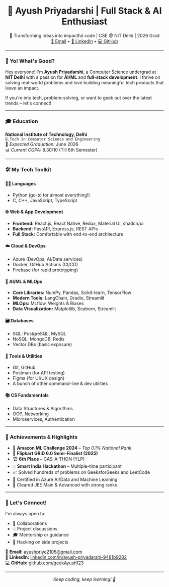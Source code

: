 <h1 align="center">👋 Ayush Priyadarshi | Full Stack & AI Enthusiast</h1>

<p align="center">
  🚀 Transforming ideas into impactful code | CSE @ NIT Delhi | 2026 Grad<br/>
  <a href="mailto:ayushpriye2105@gmail.com">📧 Email</a> •
  <a href="https://www.linkedin.com/in/ayush-priyadarshi-9481b9282">🔗 LinkedIn</a> •
  <a href="https://github.com/geekAyush123">💻 GitHub</a>
</p>

---

### 🚀 Yo! What's Good?

Hey everyone! I'm **Ayush Priyadarshi**, a Computer Science undergrad at **NIT Delhi** with a passion for **AI/ML** and **full-stack development**. I thrive on solving real-world problems and love building meaningful tech products that leave an impact.

If you're into tech, problem-solving, or want to geek out over the latest trends – let's connect!

---

### 🎓 Education

**National Institute of Technology, Delhi**  
`B.Tech in Computer Science and Engineering`  
📅 *Expected Graduation:* June 2026  
📊 *Current CGPA:* 8.30/10 (Till 6th Semester)

---

### 🛠️ My Tech Toolkit

#### 👨‍💻 Languages
- Python (go-to for almost everything!)
- C, C++, JavaScript, TypeScript

#### 🌐 Web & App Development
- **Frontend:** React.js, React Native, Redux, Material UI, shadcn/ui  
- **Backend:** FastAPI, Express.js, REST APIs  
- **Full Stack:** Comfortable with end-to-end architecture

#### ☁️ Cloud & DevOps
- Azure (DevOps, AI/Data services)
- Docker, GitHub Actions (CI/CD)
- Firebase (for rapid prototyping)

#### 🧠 AI/ML & MLOps
- **Core Libraries:** NumPy, Pandas, Scikit-learn, TensorFlow  
- **Modern Tools:** LangChain, Gradio, Streamlit  
- **MLOps:** MLflow, Weights & Biases  
- **Data Visualization:** Matplotlib, Seaborn, Streamlit

#### 🗃️ Databases
- SQL: PostgreSQL, MySQL  
- NoSQL: MongoDB, Redis  
- Vector DBs (basic exposure)

#### 🧰 Tools & Utilities
- Git, GitHub  
- Postman (for API testing)  
- Figma (for UI/UX design)  
- A bunch of other command-line & dev utilities

#### 📚 CS Fundamentals
- Data Structures & Algorithms  
- OOP, Networking  
- Microservices, Authentication

---

### 🌟 Achievements & Highlights

- 🥇 **Amazon ML Challenge 2024** – *Top 0.1% National Rank*
- 🥈 **Flipkart GRiD 6.0 Semi-Finalist (2025)**
- 🏆 **6th Place** – CAS-A-THON (YLP)
- 💡 **Smart India Hackathon** – Multiple-time participant
- 📈 Solved hundreds of problems on GeeksforGeeks and LeetCode
- 🧠 Certified in Azure AI/Data and Machine Learning
- 🎯 Cleared JEE Main & Advanced with strong ranks

---

### 🤝 Let's Connect!

I'm always open to:
- 💬 Collaborations
- 💡 Project discussions
- 🎓 Mentorship or guidance
- 🧪 Hacking on side projects

📧 **Email:** [ayushpriye2105@gmail.com](mailto:ayushpriye2105@gmail.com)  
🔗 **LinkedIn:** [linkedin.com/in/ayush-priyadarshi-9481b9282](https://linkedin.com/in/ayush-priyadarshi-9481b9282)  
💻 **GitHub:** [github.com/geekAyush123](https://github.com/geekAyush123)

---

<p align="center"><i>Keep coding, keep learning! 🚀</i></p>
